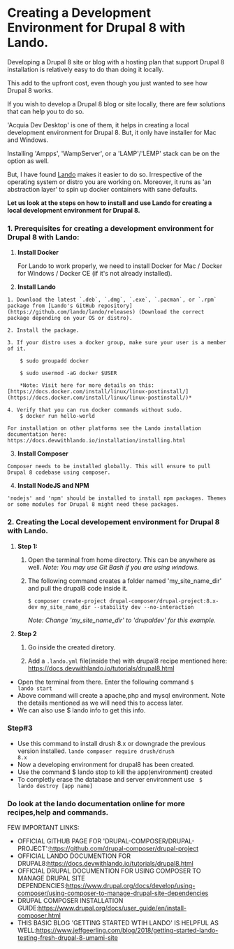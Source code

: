 # Creating a Development Environment for Drupal 8 with Lando.
Developing a Drupal 8 site or blog with a hosting plan that support Drupal 8 installation is relatively easy to do than doing it locally.

This add to the upfront cost, even though you just wanted to see how Drupal 8 works.


If you wish to develop a Drupal 8 blog or site locally, there are few solutions that can help you to do so.


'Acquia Dev Desktop' is one of them, it helps in creating a local development environment for Drupal 8. But, it only have installer for Mac and Windows.

Installing 'Ampps', 'WampServer', or a 'LAMP'/'LEMP' stack can be on the option as well.

But, I have found [Lando](https://docs.devwithlando.io/) makes it easier to do so. Irrespective of the operating system or distro you are working on.
Moreover, it runs as 'an abstraction layer' to spin up docker containers with sane defaults.

**Let us look at the steps on how to install and use Lando for creating a local development environment for Drupal 8.**

### 1. Prerequisites for creating a development environment for Drupal 8 with Lando:

 1. **Install Docker**

	For Lando to work properly, we need to install Docker for Mac / Docker for Windows / Docker CE (if it's not already installed).

  2. **Install Lando**

	1. Download the latest `.deb`, `.dmg`, `.exe`, `.pacman`, or `.rpm` package from [Lando's GitHub repository](https://github.com/lando/lando/releases) (Download the correct package depending on your OS or distro).

	2. Install the package.

	3. If your distro uses a docker group, make sure your user is a member of it.
		
		$ sudo groupadd docker
		
		$ sudo usermod -aG docker $USER
	
	    *Note: Visit here for more details on this: [https://docs.docker.com/install/linux/linux-postinstall/](https://docs.docker.com/install/linux/linux-postinstall/)*
	 
	4. Verify that you can run docker commands without sudo.
		$ docker run hello-world

	For installation on other platforms see the Lando installation documentation here: https://docs.devwithlando.io/installation/installing.html

  3. **Install Composer**
  
  	Composer needs to be installed globally. This will ensure to pull Drupal 8 codebase using composer.
  	
  4. **Install NodeJS and NPM**

	'nodejs' and 'npm' should be installed to install npm packages. Themes or some modules for Drupal 8 might need these packages.

### 2. Creating the Local developement environment for Drupal 8 with Lando.

 1. **Step 1:**
 	1. Open the terminal from home directory. This can be anywhere as well.
 	*Note: You may use Git Bash if you are using windows.*
 	
	2. The following command creates a folder named 'my_site_name_dir' and pull the drupal8 code inside it.
	
		`$ composer create-project drupal-composer/drupal-project:8.x-dev my_site_name_dir --stability dev --no-interaction`
	 
 	     *Note: Change 'my_site_name_dir' to 'drupaldev' for this example.*

 2. **Step 2**
	1. Go inside the created diretory.
	
	2. Add a `.lando.yml` file(inside the) with drupal8 recipe mentioned here: https://docs.devwithlando.io/tutorials/drupal8.html
- Open the terminal from there. Enter the following command
<code>$ lando start</code>
- Above command will create a apache,php and mysql environment. Note the details mentioned as we will need this to access later.
- We can also use $ lando info to get this info.

 ### Step#3
- Use this command to install drush 8.x or downgrade the previous version installed.
<code>lando composer require drush/drush 8.x</code>
- Now a developing environment for drupal8 has been created.
- Use the command $ lando stop to kill the app(environment) created
- To completly erase the database and server environment use <code> $ lando destroy [app name] </code>

 ### Do look at the lando documentation online for more recipes,help and commands.

 FEW IMPORTANT LINKS:
- OFFICIAL GITHUB PAGE FOR 'DRUPAL-COMPOSER/DRUPAL-PROJECT':https://github.com/drupal-composer/drupal-project
- OFFICIAL LANDO DOCUMENTION FOR DRUPAL8:https://docs.devwithlando.io/tutorials/drupal8.html
- OFFICIAL DRUPAL DOCUMENTION FOR USING COMPOSER TO MANAGE DRUPAL SITE DEPENDENCIES:https://www.drupal.org/docs/develop/using-composer/using-composer-to-manage-drupal-site-dependencies
- DRUPAL COMPOSER INSTALLATION GUIDE:https://www.drupal.org/docs/user_guide/en/install-composer.html
- THIS BASIC BLOG 'GETTING STARTED WTIH LANDO' IS HELPFUL AS WELL:https://www.jeffgeerling.com/blog/2018/getting-started-lando-testing-fresh-drupal-8-umami-site
